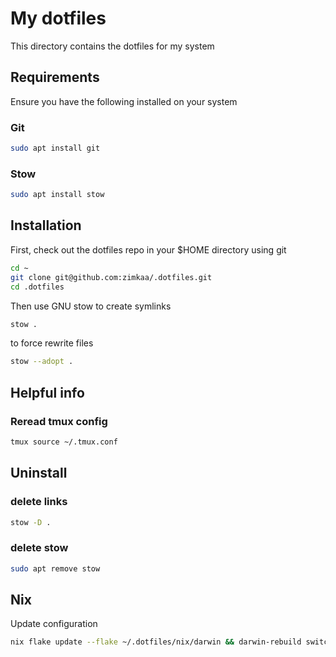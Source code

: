 # My dotfiles

This directory contains the dotfiles for my system

## Requirements

Ensure you have the following installed on your system

### Git

```sh
sudo apt install git
```

### Stow

```sh
sudo apt install stow
```

## Installation

First, check out the dotfiles repo in your $HOME directory using git

```sh
cd ~
git clone git@github.com:zimkaa/.dotfiles.git
cd .dotfiles
```

Then use GNU stow to create symlinks

```sh
stow .
```

to force rewrite files

```sh
stow --adopt .
```

## Helpful info

### Reread tmux config

```sh
tmux source ~/.tmux.conf
```

## Uninstall

### delete links

```sh
stow -D .
```

### delete stow

```sh
sudo apt remove stow
```

## Nix

Update configuration

```sh
nix flake update --flake ~/.dotfiles/nix/darwin && darwin-rebuild switch --flake ~/.dotfiles/nix/darwin#macpro
```

